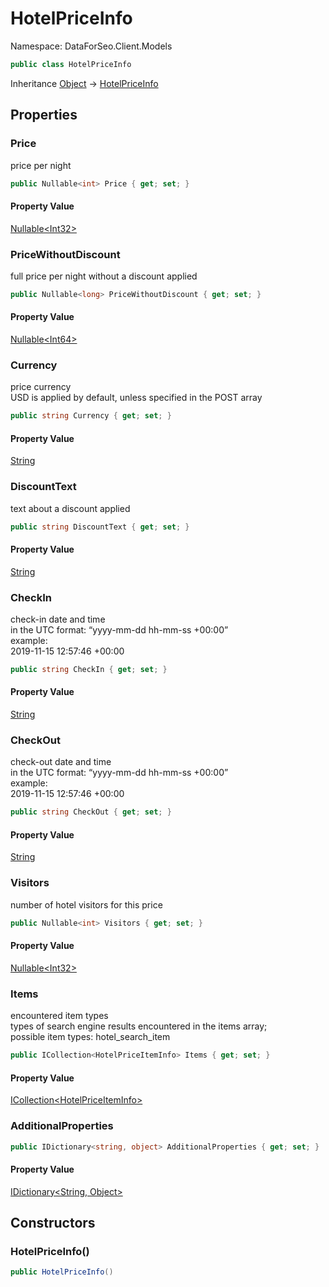 # HotelPriceInfo

Namespace: DataForSeo.Client.Models

```csharp
public class HotelPriceInfo
```

Inheritance [Object](https://docs.microsoft.com/en-us/dotnet/api/system.object) → [HotelPriceInfo](./dataforseo.client.models.hotelpriceinfo.md)

## Properties

### **Price**

price per night

```csharp
public Nullable<int> Price { get; set; }
```

#### Property Value

[Nullable&lt;Int32&gt;](https://docs.microsoft.com/en-us/dotnet/api/system.nullable-1)<br>

### **PriceWithoutDiscount**

full price per night without a discount applied

```csharp
public Nullable<long> PriceWithoutDiscount { get; set; }
```

#### Property Value

[Nullable&lt;Int64&gt;](https://docs.microsoft.com/en-us/dotnet/api/system.nullable-1)<br>

### **Currency**

price currency
 <br>USD is applied by default, unless specified in the POST array

```csharp
public string Currency { get; set; }
```

#### Property Value

[String](https://docs.microsoft.com/en-us/dotnet/api/system.string)<br>

### **DiscountText**

text about a discount applied

```csharp
public string DiscountText { get; set; }
```

#### Property Value

[String](https://docs.microsoft.com/en-us/dotnet/api/system.string)<br>

### **CheckIn**

check-in date and time
 <br>in the UTC format: “yyyy-mm-dd hh-mm-ss +00:00”
 <br>example:
 <br>2019-11-15 12:57:46 +00:00

```csharp
public string CheckIn { get; set; }
```

#### Property Value

[String](https://docs.microsoft.com/en-us/dotnet/api/system.string)<br>

### **CheckOut**

check-out date and time
 <br>in the UTC format: “yyyy-mm-dd hh-mm-ss +00:00”
 <br>example:
 <br>2019-11-15 12:57:46 +00:00

```csharp
public string CheckOut { get; set; }
```

#### Property Value

[String](https://docs.microsoft.com/en-us/dotnet/api/system.string)<br>

### **Visitors**

number of hotel visitors for this price

```csharp
public Nullable<int> Visitors { get; set; }
```

#### Property Value

[Nullable&lt;Int32&gt;](https://docs.microsoft.com/en-us/dotnet/api/system.nullable-1)<br>

### **Items**

encountered item types
 <br>types of search engine results encountered in the items array;
 <br>possible item types: hotel_search_item

```csharp
public ICollection<HotelPriceItemInfo> Items { get; set; }
```

#### Property Value

[ICollection&lt;HotelPriceItemInfo&gt;](./dataforseo.client.models.hotelpriceiteminfo.md)<br>

### **AdditionalProperties**

```csharp
public IDictionary<string, object> AdditionalProperties { get; set; }
```

#### Property Value

[IDictionary&lt;String, Object&gt;](https://docs.microsoft.com/en-us/dotnet/api/system.collections.generic.idictionary-2)<br>

## Constructors

### **HotelPriceInfo()**

```csharp
public HotelPriceInfo()
```
